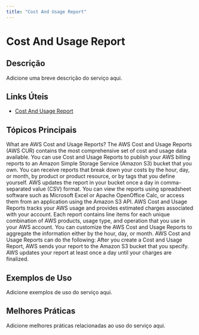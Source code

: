 ```yaml
---
title: "Cost And Usage Report"
---
```


# Cost And Usage Report

## Descrição

Adicione uma breve descrição do serviço aqui.

## Links Úteis

- [Cost And Usage Report](https://docs.aws.amazon.com/cur/latest/userguide/what-is-cur.html)

## Tópicos Principais

What are AWS Cost and Usage Reports?
The AWS Cost and Usage Reports (AWS CUR) contains the most comprehensive set of cost and usage data available. You can use Cost and Usage Reports to publish your AWS billing reports to an Amazon Simple Storage Service (Amazon S3)
     bucket that you own. You can receive reports that break down your costs by
     the hour, day, or month, by product or product resource, or by tags that you
     define yourself. AWS updates the report in your bucket once a day in
     comma-separated value (CSV) format. You can view the reports using
     spreadsheet software such as Microsoft Excel or Apache OpenOffice Calc, or
     access them from an application using the Amazon S3 API. 
AWS Cost and Usage Reports tracks your AWS usage and provides estimated charges associated with your account. Each report contains line items for each unique combination of AWS products, usage type, and operation that you use in your AWS account. You can customize the AWS Cost and Usage Reports to aggregate the information either by the hour, day, or month.
AWS Cost and Usage Reports can do the following:
After you create a Cost and Usage Report, AWS sends your report to the Amazon S3 bucket that you
      specify. AWS updates your report at least once a day until your charges are
      finalized.

## Exemplos de Uso

Adicione exemplos de uso do serviço aqui.

## Melhores Práticas

Adicione melhores práticas relacionadas ao uso do serviço aqui.
